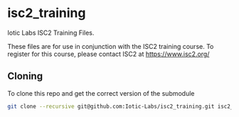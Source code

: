# isc2_training
Iotic Labs ISC2 Training Files.

These files are for use in conjunction with the ISC2 training course.  To register for this course, please contact ISC2 at https://www.isc2.org/

## Cloning
To clone this repo and get the correct version of the submodule

```bash
git clone --recursive git@github.com:Iotic-Labs/isc2_training.git isc2_training

```
